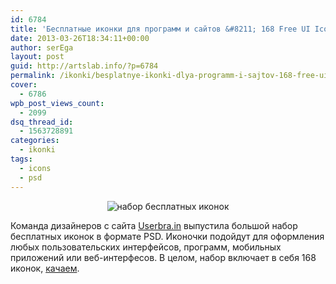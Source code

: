 ```yaml
---
id: 6784
title: 'Бесплатные иконки для программ и сайтов &#8211; 168 Free UI Icons'
date: 2013-03-26T18:34:11+00:00
author: serEga
layout: post
guid: http://artslab.info/?p=6784
permalink: /ikonki/besplatnye-ikonki-dlya-programm-i-sajtov-168-free-ui-icons/
cover:
  - 6786
wpb_post_views_count:
  - 2099
dsq_thread_id:
  - 1563728891
categories:
  - ikonki
tags:
  - icons
  - psd
---
```

<center>
  <img src="http://googledrive.com/host/0B9lHVSSSdxdxd0hjdUdmRzY3Tjg/besplatnie_ikonki_psd.png" alt="набор бесплатных иконок" class="aligncenter size-medium wp-image-6785" srcset="http://googledrive.com/host/0B9lHVSSSdxdxd0hjdUdmRzY3Tjg/besplatnie_ikonki_psd.png 400w, http://googledrive.com/host/0B9lHVSSSdxdxd0hjdUdmRzY3Tjg/besplatnie_ikonki_psd-300x225.png 300w" sizes="(max-width: 400px) 100vw, 400px" />
</center>

Команда дизайнеров с сайта [Userbra.in](http://dribbble.com/shots/709942-Free-Ui-Icons) выпустила большой набор бесплатных иконок в формате PSD. Иконочки подойдут для оформления любых пользовательских интерфейсов, программ, мобильных приложений или веб-интерфесов. В целом, набор включает в себя 168 иконок, [качаем](http://cl.ly/112F0X3h3p3q).